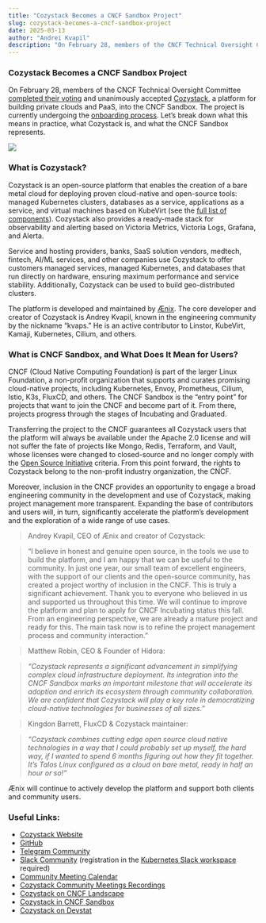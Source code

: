 ```yaml
---
title: "Cozystack Becomes a CNCF Sandbox Project"
slug: cozystack-becomes-a-cncf-sandbox-project
date: 2025-03-13
author: "Andrei Kvapil"
description: "On February 28, members of the CNCF Technical Oversight Committee completed their voting and unanimously accepted Cozystack, a platform for…"
---
```


### Cozystack Becomes a CNCF Sandbox Project

On February 28, members of the CNCF Technical Oversight Committee [completed their voting](https://github.com/cncf/sandbox/issues/322) and unanimously accepted [Cozystack](https://cozystack.io), a platform for building private clouds and PaaS, into the CNCF Sandbox. The project is currently undergoing the [onboarding process](https://github.com/cncf/sandbox/issues/351). Let’s break down what this means in practice, what Cozystack is, and what the CNCF Sandbox represents.

![](https://cdn-images-1.medium.com/max/800/1*9fPSDNGw-DholkjtUfkSMQ.png)

### What is Cozystack?

Cozystack is an open-source platform that enables the creation of a bare metal cloud for deploying proven cloud-native and open-source tools: managed Kubernetes clusters, databases as a service, applications as a service, and virtual machines based on KubeVirt (see the [full list of components](https://cozystack.io/docs/components/)). Cozystack also provides a ready-made stack for observability and alerting based on Victoria Metrics, Victoria Logs, Grafana, and Alerta.

Service and hosting providers, banks, SaaS solution vendors, medtech, fintech, AI/ML services, and other companies use Cozystack to offer customers managed services, managed Kubernetes, and databases that run directly on hardware, ensuring maximum performance and service stability. Additionally, Cozystack can be used to build geo-distributed clusters.

The platform is developed and maintained by [Ænix](http://aenix.io). The core developer and creator of Cozystack is Andrey Kvapil, known in the engineering community by the nickname “kvaps.” He is an active contributor to Linstor, KubeVirt, Kamaji, Kubernetes, Cilium, and others.

### What is CNCF Sandbox, and What Does It Mean for Users?

CNCF (Cloud Native Computing Foundation) is part of the larger Linux Foundation, a non-profit organization that supports and curates promising cloud-native projects, including Kubernetes, Envoy, Prometheus, Cilium, Istio, K3s, FluxCD, and others. The CNCF Sandbox is the “entry point” for projects that want to join the CNCF and become part of it. From there, projects progress through the stages of Incubating and Graduated.

Transferring the project to the CNCF guarantees all Cozystack users that the platform will always be available under the Apache 2.0 license and will not suffer the fate of projects like Mongo, Redis, Terraform, and Vault, whose licenses were changed to closed-source and no longer comply with the [Open Source Initiative](https://opensource.org) criteria. From this point forward, the rights to Cozystack belong to the non-profit industry organization, the CNCF.

Moreover, inclusion in the CNCF provides an opportunity to engage a broad engineering community in the development and use of Cozystack, making project management more transparent. Expanding the base of contributors and users will, in turn, significantly accelerate the platform’s development and the exploration of a wide range of use cases.

> Andrey Kvapil, CEO of Ænix and creator of Cozystack:

> “I believe in honest and genuine open source, in the tools we use to build the platform, and I am happy that we can be useful to the community. In just one year, our small team of excellent engineers, with the support of our clients and the open-source community, has created a project worthy of inclusion in the CNCF. This is truly a significant achievement. Thank you to everyone who believed in us and supported us throughout this time. We will continue to improve the platform and plan to apply for CNCF Incubating status this fall. From an engineering perspective, we are already a mature project and ready for this. The main task now is to refine the project management process and community interaction.”

> Matthew Robin, CEO & Founder of Hidora:

> *“Cozystack represents a significant advancement in simplifying complex cloud infrastructure deployment. Its integration into the CNCF Sandbox marks an important milestone that will accelerate its adoption and enrich its ecosystem through community collaboration. We are confident that Cozystack will play a key role in democratizing cloud-native technologies for businesses of all sizes.*”

> Kingdon Barrett, FluxCD & Cozystack maintainer:

> *“Cozystack combines cutting edge open source cloud native technologies in a way that I could probably set up myself, the hard way, if I wanted to spend 6 months figuring out how they fit together. It’s Talos Linux configured as a cloud on bare metal, ready in half an hour or so!”*

Ænix will continue to actively develop the platform and support both clients and community users.

### Useful Links:

- [Cozystack Website](https://cozystack.io)
- [GitHub](https://github.com/cozystack)
- [Telegram Community](https://t.me/cozystack)
- [Slack Community](https://slack.k8s.io) (registration in the [Kubernetes Slack workspace](https://communityinviter.com/apps/kubernetes/community) required)
- [Community Meeting Calendar](https://calendar.google.com/calendar/embed?src=cozystack.io)
- [Cozystack Community Meetings Recordings](https://youtube.com/cozystack)
- [Cozystack on CNCF Landscape](https://landscape.cncf.io)
- [Cozystack in CNCF Sandbox](https://www.cncf.io/sandbox-projects/)
- [Cozystack on Devstat](https://devstats.cncf.io)